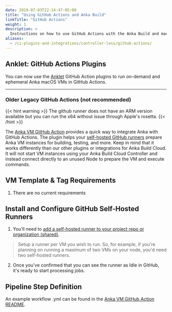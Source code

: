 ```yaml
---
date: 2019-07-03T22:24:47-05:00
title: "Using GitHub Actions and Anka Build"
linkTitle: "GitHub Actions"
weight: 1
description: >
  Instructions on how to use GitHub Actions with the Anka Build and macOS VMs
aliases:
  - /ci-plugins-and-integrations/controller-less/github-actions/
---
```


## Anklet: GitHub Actions Plugins

You can now use the [Anklet](https://github.com/veertuinc/anklet) GitHub Action plugins to run on-demand and ephemeral Anka macOS VMs in GitHub Actions.

---

### Older Legacy GitHub Actions (not recommended)

{{< hint warning >}}
The github runner does not have an ARM version available but you can run the x64 without issue through Apple's rosetta.
{{< /hint >}}

The [Anka VM GitHub Action](https://github.com/marketplace/actions/anka-vm-github-action) provides a quick way to integrate Anka with GitHub Actions. The plugin helps your [self-hosted GitHub runners](https://help.github.com/en/actions/hosting-your-own-runners/about-self-hosted-runners) prepare Anka VM instances for building, testing, and more. Keep in mind that it works differently than our other plugins or integrations for Anka Build Cloud. It will not start VM instances using your Anka Build Cloud Controller and instead connect directly to an unused Node to prepare the VM and execute commands.

## VM Template & Tag Requirements

1. There are no current requirements

## Install and Configure GitHub Self-Hosted Runners

1. You'll need to [add a self-hosted runner to your project repo or organization (shared)](https://help.github.com/en/actions/hosting-your-own-runners/adding-self-hosted-runners).
> Setup a runner per VM you wish to run. So, for example, if you're planning on running a maximum of two VMs on your node, you'd need two self-hosted runners.
2. Once you've confirmed that you can see the runner as Idle in GitHub, it's ready to start processing jobs.

## Pipeline Step Definition

An example workflow .yml can be found in the [Anka VM GitHub Action README](https://github.com/marketplace/actions/anka-vm-github-action).